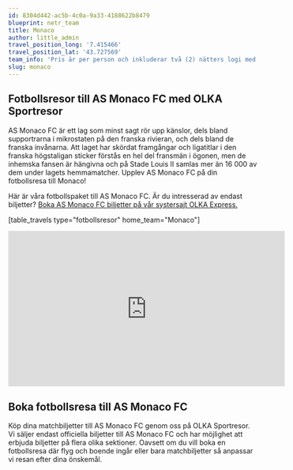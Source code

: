 ```yaml
---
id: 8304d442-ac5b-4c0a-9a33-4188622b8479
blueprint: netr_team
title: Monaco
author: little_admin
travel_position_long: '7.415466'
travel_position_lat: '43.727569'
team_info: 'Pris är per person och inkluderar två (2) nätters logi med del i dubbelrum på 3*** hotell i Monaco, frukost på hotellet samt matchbiljett på arenans kortsida. OBS! Priset som också inkluderar flyg är ett frånpris.'
slug: monaco
---
```

<h2>Fotbollsresor till AS Monaco FC med OLKA Sportresor</h2>
<p>AS Monaco FC är ett lag som minst sagt rör upp känslor, dels bland supportrarna i mikrostaten på den franska rivieran, och dels bland de franska invånarna. Att laget har skördat framgångar och ligatitlar i den franska högstaligan sticker förstås en hel del fransmän i ögonen, men de inhemska fansen är hängivna och på Stade Louis II samlas mer än 16 000 av dem under lagets hemmamatcher. Upplev AS Monaco FC på din fotbollsresa till Monaco!</p>
<p>Här är våra fotbollspaket till AS Monaco FC. Är du intresserad av endast biljetter? <a href="https://www.olkaexpress.se/fotbollsbiljetter/ligue-1-frankrike/monaco/as-monaco-fc">Boka AS Monaco FC biljetter på vår systersajt OLKA Express.</a></p>
<p>[table_travels type="fotbollsresor" home_team="Monaco"]</p>
<p><iframe src="https://www.youtube.com/embed/89tUMYvIefM" width="560" height="315" frameborder="0" allowfullscreen="allowfullscreen" data-mce-fragment="1"><span data-mce-type="bookmark" style="display: inline-block; width: 0px; overflow: hidden; line-height: 0;" class="mce_SELRES_start">﻿</span><span data-mce-type="bookmark" style="display: inline-block; width: 0px; overflow: hidden; line-height: 0;" class="mce_SELRES_start">﻿</span><span data-mce-type="bookmark" style="display: inline-block; width: 0px; overflow: hidden; line-height: 0;" class="mce_SELRES_start">﻿</span><span data-mce-type="bookmark" style="display: inline-block; width: 0px; overflow: hidden; line-height: 0;" class="mce_SELRES_start">﻿</span><span data-mce-type="bookmark" style="display: inline-block; width: 0px; overflow: hidden; line-height: 0;" class="mce_SELRES_start">﻿</span><span data-mce-type="bookmark" style="display: inline-block; width: 0px; overflow: hidden; line-height: 0;" class="mce_SELRES_start">﻿</span></iframe></p>
<h2>Boka fotbollsresa till AS Monaco FC</h2>
<p>Köp dina matchbiljetter till AS Monaco FC genom oss på OLKA Sportresor. Vi säljer endast officiella biljetter till AS Monaco FC och har möjlighet att erbjuda biljetter på flera olika sektioner. Oavsett om du vill boka en fotbollsresa där flyg och boende ingår eller bara matchbiljetter så anpassar vi resan efter dina önskemål.</p>
